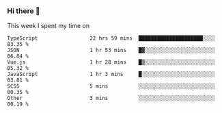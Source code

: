 ### Hi there 👋

<!--
**qiruohan/qiruohan** is a ✨ _special_ ✨ repository because its `README.md` (this file) appears on your GitHub profile.

Here are some ideas to get you started:

- 🔭 I’m currently working on ...
- 🌱 I’m currently learning ...
- 👯 I’m looking to collaborate on ...
- 🤔 I’m looking for help with ...
- 💬 Ask me about ...
- 📫 How to reach me: ...
- 😄 Pronouns: ...
- ⚡ Fun fact: ...
-->

This week I spent my time on 
<!--START_SECTION:waka-->

```text
TypeScript                 22 hrs 59 mins  █████████████████████░░░░   83.35 %
JSON                       1 hr 53 mins    █▓░░░░░░░░░░░░░░░░░░░░░░░   06.84 %
Vue.js                     1 hr 28 mins    █▒░░░░░░░░░░░░░░░░░░░░░░░   05.32 %
JavaScript                 1 hr 3 mins     █░░░░░░░░░░░░░░░░░░░░░░░░   03.81 %
SCSS                       5 mins          ░░░░░░░░░░░░░░░░░░░░░░░░░   00.35 %
Other                      3 mins          ░░░░░░░░░░░░░░░░░░░░░░░░░   00.19 %
```

<!--END_SECTION:waka-->
